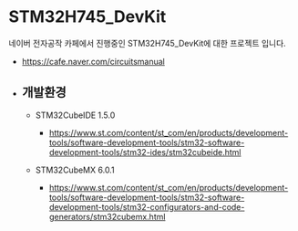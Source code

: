 # STM32H745_DevKit

네이버 전자공작 카페에서 진행중인 STM32H745_DevKit에 대한 프로젝트 입니다. 
* https://cafe.naver.com/circuitsmanual


* ## 개발환경 
  * STM32CubeIDE 1.5.0
    * https://www.st.com/content/st_com/en/products/development-tools/software-development-tools/stm32-software-development-tools/stm32-ides/stm32cubeide.html
  
  * STM32CubeMX 6.0.1
    * https://www.st.com/content/st_com/en/products/development-tools/software-development-tools/stm32-software-development-tools/stm32-configurators-and-code-generators/stm32cubemx.html
    
